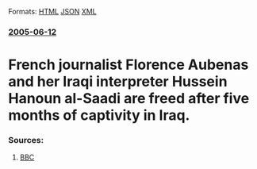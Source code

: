
Formats: [HTML](/news/2005/06/12/french-journalist-florence-aubenas-and-her-iraqi-interpreter-hussein-hanoun-al-saadi-are-freed-after-five-months-of-captivity-in-iraq.html)  [JSON](/news/2005/06/12/french-journalist-florence-aubenas-and-her-iraqi-interpreter-hussein-hanoun-al-saadi-are-freed-after-five-months-of-captivity-in-iraq.json)  [XML](/news/2005/06/12/french-journalist-florence-aubenas-and-her-iraqi-interpreter-hussein-hanoun-al-saadi-are-freed-after-five-months-of-captivity-in-iraq.xml)  

### [2005-06-12](/news/2005/06/12/index.md)

##### 
#  French journalist Florence Aubenas and her Iraqi interpreter Hussein Hanoun al-Saadi are freed after five months of captivity in Iraq. 




### Sources:

1. [BBC](http://news.bbc.co.uk/2/hi/europe/4084978.stm)

